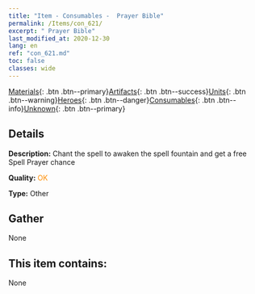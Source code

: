 ```yaml
---
title: "Item - Consumables -  Prayer Bible"
permalink: /Items/con_621/
excerpt: " Prayer Bible"
last_modified_at: 2020-12-30
lang: en
ref: "con_621.md"
toc: false
classes: wide
---
```

 [Materials](/Items/){: .btn .btn--primary}[Artifacts](/Items/Artifacts/){: .btn .btn--success}[Units](/Items/Units/){: .btn .btn--warning}[Heroes](/Items/Heroes/){: .btn .btn--danger}[Consumables](/Items/Consumables/){: .btn .btn--info}[Unknown](/Items/Unknown/){: .btn .btn--primary}

## Details
 **Description:** Chant the spell to awaken the spell fountain and get a free Spell Prayer chance

 **Quality:** <span style="color: #FF8C00">OK</span>

 **Type:** Other

## Gather

  None

## This item contains:

  None

